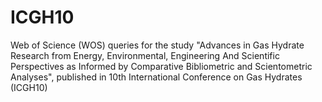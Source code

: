 # ICGH10
Web of Science (WOS) queries for the study "Advances in Gas Hydrate Research from Energy, Environmental, Engineering And Scientific Perspectives as Informed by Comparative Bibliometric and Scientometric Analyses", published in 10th International Conference on Gas Hydrates (ICGH10)
